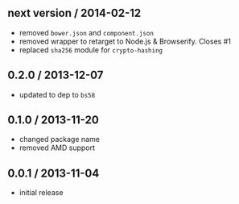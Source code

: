 next version / 2014-02-12
-------------------------
* removed `bower.json` and `component.json`
* removed wrapper to retarget to Node.js & Browserify. Closes #1
* replaced `sha256` module for `crypto-hashing`

0.2.0 / 2013-12-07
------------------
* updated to dep to `bs58`

0.1.0 / 2013-11-20
------------------
* changed package name 
* removed AMD support

0.0.1 / 2013-11-04
------------------
* initial release